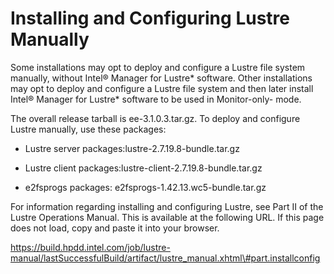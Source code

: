 # Installing and Configuring Lustre Manually

Some installations may opt to deploy and configure a Lustre file system
manually, without Intel® Manager for Lustre\* software. Other
installations may opt to deploy and configure a Lustre file system and
then later install Intel® Manager for Lustre\* software to be used in
Monitor-only- mode.

The overall release tarball is ee-3.1.0.3.tar.gz. To deploy and
configure Lustre manually, use these packages:

-   Lustre server packages:lustre-2.7.19.8-bundle.tar.gz

-   Lustre client packages:lustre-client-2.7.19.8-bundle.tar.gz

-   e2fsprogs packages: e2fsprogs-1.42.13.wc5-bundle.tar.gz

For information regarding installing and configuring Lustre, see Part II
of the Lustre Operations Manual. This is available at the following URL.
If this page does not load, copy and paste it into your browser.

https://build.hpdd.intel.com/job/lustre-manual/lastSuccessfulBuild/artifact/lustre_manual.xhtml\#part.installconfig